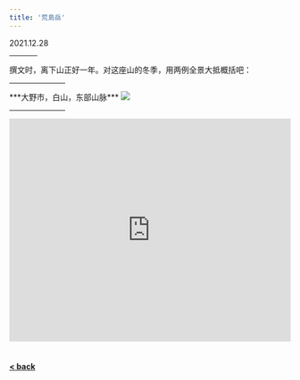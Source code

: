 ```yaml
---
title: '荒島岳'
---
```


2021.12.28
<hr style="width:50px;text-align:left;margin-left:0">
撰文时，离下山正好一年。对这座山的冬季，用两例全景大抵概括吧：
<hr style="width:100px;text-align:left;margin-left:0">
***大野市，白山，东部山脉***
<img src="https://drive.google.com/thumbnail?id=12DeaDDD8wlGge3B5bNHX-qj0DKnil5Y8&sz=w2500" />

<hr style="width:100px;text-align:left;margin-left:0">

<iframe src="https://www.youtube.com/embed/6o0S19lILqc" 
        frameborder="0" width="100%" height="400px" allow="autoplay; encrypted-media" allowfullscreen>
</iframe>
<br />
<br />

#### [< back](https://wzetto.github.io/wz369.github.io/yamanobo/yamanobo.html)

